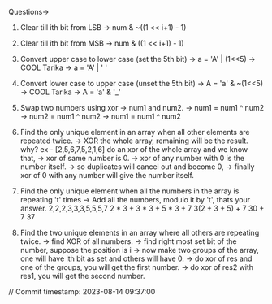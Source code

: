 Questions->
1. Clear till ith bit from LSB
-> num & ~((1 << i+1) - 1)

2. Clear till ith bit from MSB
-> num & ((1 << i+1) - 1)

3. Convert upper case to lower case (set the 5th bit)
-> a = 'A' | (1<<5)
-> COOL Tarika -> a = 'A' | ' '

4. Convert lower case to upper case (unset the 5th bit)
-> A = 'a' & ~(1<<5)
-> COOL Tarika -> A = 'a' & '_'

5. Swap two numbers using xor
-> num1 and num2.
-> num1 = num1 ^ num2
-> num2 = num1 ^ num2
-> num1 = num1 ^ num2

6. Find the only unique element in an array when all other elements are repeated twice.
-> XOR the whole array, remaining will be the result.
why?
ex - [2,5,6,7,5,2,1,6]
do an xor of the whole array and we know that,
-> xor of same number is 0.
-> xor of any number with 0 is the number itself.
-> so duplicates will cancel out and become 0, 
-> finally xor of 0 with any number will give the number itself.

7. Find the only unique element when all the numbers in the array is repeating 't' times
-> Add all the numbers, modulo it by 't', thats your answer.
2,2,2,3,3,3,5,5,5,7
2 * 3 + 3 * 3 + 5 * 3 + 7
3(2 + 3 + 5) + 7
30 + 7
37

8. Find the two unique elements in an array where all others are repeating twice.
-> find XOR of all numbers.
-> find right most set bit of the number, suppose the position is i
-> now make two groups of the array, one will have ith bit as set and others will have 0.
-> do xor of res and one of the groups, you will get the first number.
-> do xor of res2 with res1, you will get the second number.




// Commit timestamp: 2023-08-14 09:37:00